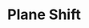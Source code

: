 ---
title: "Plane Shift"
permalink: /spells/plane-shift/
tags:
  - Spell
  - 7th Level
  - Conjuration
available_for:
  - Cleric
  - Druid
  - Sorcerer
  - Warlock
  - Wizard
level: "7th Level"
school: "Conjuration"
range: "Touch"
comp:
  - V
  - S
  - M
material: "a forked, metal rod worth at least 250 gp, attuned to a particular plane of existence."
attack: "Melee"
description: |
  You and up to eight willing creatures who link hands in a circle are transported to a different plane of existence. You can specify a target destination in general terms, such as the City of Brass on the Elemental Plane of Fire or the palace of Dispater on the second level of the Nine Hells, and you appear in or near that destination. If you are trying to reach the City of Brass, for example, you might arrive in its Street of Steel, before its Gate of Ashes, or looking at the city from across the Sea of Fire, at the GM's discretion.

  Alternatively, if you know the sigil sequence of a teleportation circle on another plane of existence, this spell can take you to that circle. If the teleportation circle is too small to hold all the creatures you transported, they appear in the closest unoccupied spaces next to the circle.

  You can use this spell to banish an unwilling creature to another plane. Choose a creature within your reach and make a melee spell attack against it. On a hit, the creature must make a charisma saving throw. If the creature fails this save, it is transported to a random location on the plane of existence you specify. A creature so transported must find its own way back to your current plane of existence.
excerpt: "You and up to eight willing creatures who link hands in a circle are transported to a different plane of existence."
source: "Basic Rules"
---
